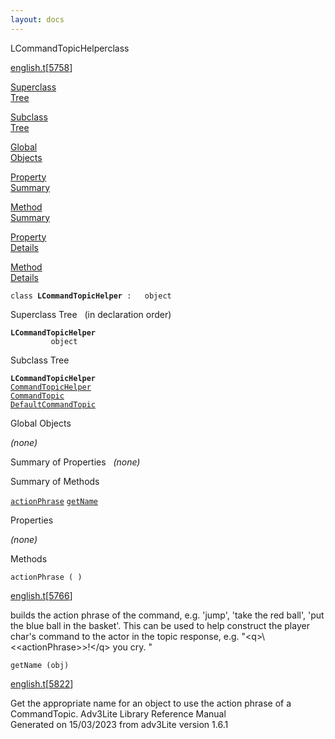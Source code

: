 ```yaml
---
layout: docs
---
```

<span class="title">LCommandTopicHelper</span><span class="type">class</span>

[english.t](../file/english.t.html)\[[5758](../source/english.t.html#5758)\]

[Superclass  
Tree](#_SuperClassTree_)

[Subclass  
Tree](#_SubClassTree_)

[Global  
Objects](#_ObjectSummary_)

[Property  
Summary](#_PropSummary_)

[Method  
Summary](#_MethodSummary_)

[Property  
Details](#_Properties_)

[Method  
Details](#_Methods_)



`class `**`LCommandTopicHelper`**` :   object`



<span id="_SuperClassTree_"></span>



<span class="hdln">Superclass Tree</span>   (in declaration order)



**`LCommandTopicHelper`**  
`         object`  
<span id="_SubClassTree_"></span>



<span class="hdln">Subclass Tree</span>  



**`LCommandTopicHelper`**  
[`CommandTopicHelper`](../object/CommandTopicHelper.html)  
[`CommandTopic`](../object/CommandTopic.html)  
[`DefaultCommandTopic`](../object/DefaultCommandTopic.html)  
<span id="_ObjectSummary_"></span>



<span class="hdln">Global Objects</span>  



*(none)* <span id="_PropSummary_"></span>



<span class="hdln">Summary of Properties</span>  
*(none)* <span id="_MethodSummary_"></span>



<span class="hdln">Summary of Methods</span>  



[`actionPhrase`](#actionPhrase) [`getName`](#getName)

<span id="_Properties_"></span>



<span class="hdln">Properties</span>  



*(none)* <span id="_Methods_"></span>



<span class="hdln">Methods</span>  



<span id="actionPhrase"></span>

`actionPhrase ( )`

[english.t](../file/english.t.html)\[[5766](../source/english.t.html#5766)\]



builds the action phrase of the command, e.g. 'jump', 'take the red
ball', 'put the blue ball in the basket'. This can be used to help
construct the player char's command to the actor in the topic response,
e.g. "\<q\>\\\<\<actionPhrase\>\>!\</q\> you cry. "



<span id="getName"></span>

`getName (obj)`

[english.t](../file/english.t.html)\[[5822](../source/english.t.html#5822)\]



Get the appropriate name for an object to use the action phrase of a
CommandTopic.
Adv3Lite Library Reference Manual  
Generated on 15/03/2023 from adv3Lite version 1.6.1


